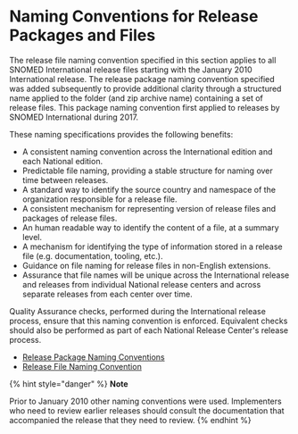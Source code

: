 # Naming Conventions for Release Packages and Files

The release file naming convention specified in this section applies to all SNOMED International release files starting with the January 2010 International release. The release package naming convention specified was added subsequently to provide additional clarity through a structured name applied to the folder (and zip archive name) containing a set of release files. This package naming convention first applied to releases by SNOMED International during 2017.

These naming specifications provides the following benefits:

* A consistent naming convention across the International edition and each National edition.
* Predictable file naming, providing a stable structure for naming over time between releases.
* A standard way to identify the source country and namespace of the organization responsible for a release file.
* A consistent mechanism for representing version of release files and packages of release files.
* An human readable way to identify the content of a file, at a summary level.
* A mechanism for identifying the type of information stored in a release file (e.g. documentation, tooling, etc.).
* Guidance on file naming for release files in non-English extensions.
* Assurance that file names will be unique across the International release and releases from individual National release centers and across separate releases from each center over time.

Quality Assurance checks, performed during the International release process, ensure that this naming convention is enforced. Equivalent checks should also be performed as part of each National Release Center's release process.

* [Release Package Naming Conventions](3.3.1-release-package-naming-conventions.md)
* [Release File Naming Convention](3.3.2-release-file-naming-convention.md)

{% hint style="danger" %}
**Note**

Prior to January 2010 other naming conventions were used. Implementers who need to review earlier releases should consult the documentation that accompanied the release that they need to review.
{% endhint %}
